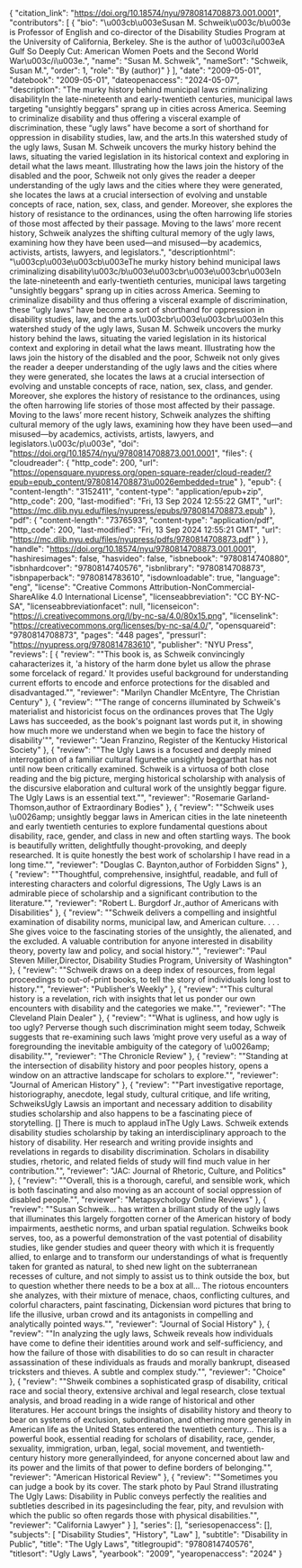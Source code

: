 {
   "citation_link": "https://doi.org/10.18574/nyu/9780814708873.001.0001",
   "contributors": [
     {
       "bio": "\u003cb\u003eSusan M. Schweik\u003c/b\u003e is Professor of English and co-director of the Disability Studies Program at the University of California, Berkeley. She is the author of \u003ci\u003eA Gulf So Deeply Cut: American Women Poets and the Second World War\u003c/i\u003e.",
       "name": "Susan M. Schweik",
       "nameSort": "Schweik, Susan M.",
       "order": 1,
       "role": "By (author)"
     }
   ],
   "date": "2009-05-01",
   "datebook": "2009-05-01",
   "dateopenaccess": "2024-05-07",
   "description": "The murky history behind municipal laws criminalizing disabilityIn the late-nineteenth and early-twentieth centuries, municipal laws targeting \"unsightly beggars\" sprang up in cities across America. Seeming to criminalize disability and thus offering a visceral example of discrimination, these “ugly laws” have become a sort of shorthand for oppression in disability studies, law, and the arts.In this watershed study of the ugly laws, Susan M. Schweik uncovers the murky history behind the laws, situating the varied legislation in its historical context and exploring in detail what the laws meant. Illustrating how the laws join the history of the disabled and the poor, Schweik not only gives the reader a deeper understanding of the ugly laws and the cities where they were generated, she locates the laws at a crucial intersection of evolving and unstable concepts of race, nation, sex, class, and gender. Moreover, she explores the history of resistance to the ordinances, using the often harrowing life stories of those most affected by their passage. Moving to the laws’ more recent history, Schweik analyzes the shifting cultural memory of the ugly laws, examining how they have been used—and misused—by academics, activists, artists, lawyers, and legislators.",
   "descriptionhtml": "\u003cp\u003e\u003cb\u003eThe murky history behind municipal laws criminalizing disability\u003c/b\u003e\u003cbr\u003e\u003cbr\u003eIn the late-nineteenth and early-twentieth centuries, municipal laws targeting \"unsightly beggars\" sprang up in cities across America. Seeming to criminalize disability and thus offering a visceral example of discrimination, these “ugly laws” have become a sort of shorthand for oppression in disability studies, law, and the arts.\u003cbr\u003e\u003cbr\u003eIn this watershed study of the ugly laws, Susan M. Schweik uncovers the murky history behind the laws, situating the varied legislation in its historical context and exploring in detail what the laws meant. Illustrating how the laws join the history of the disabled and the poor, Schweik not only gives the reader a deeper understanding of the ugly laws and the cities where they were generated, she locates the laws at a crucial intersection of evolving and unstable concepts of race, nation, sex, class, and gender. Moreover, she explores the history of resistance to the ordinances, using the often harrowing life stories of those most affected by their passage. Moving to the laws’ more recent history, Schweik analyzes the shifting cultural memory of the ugly laws, examining how they have been used—and misused—by academics, activists, artists, lawyers, and legislators.\u003c/p\u003e",
   "doi": "https://doi.org/10.18574/nyu/9780814708873.001.0001",
   "files": {
     "cloudreader": {
       "http_code": 200,
       "url": "https://opensquare.nyupress.org/open-square-reader/cloud-reader/?epub=epub_content/9780814708873\u0026embedded=true"
     },
     "epub": {
       "content-length": "3152411",
       "content-type": "application/epub+zip",
       "http_code": 200,
       "last-modified": "Fri, 13 Sep 2024 12:55:22 GMT",
       "url": "https://mc.dlib.nyu.edu/files/nyupress/epubs/9780814708873.epub"
     },
     "pdf": {
       "content-length": "7376593",
       "content-type": "application/pdf",
       "http_code": 200,
       "last-modified": "Fri, 13 Sep 2024 12:55:21 GMT",
       "url": "https://mc.dlib.nyu.edu/files/nyupress/pdfs/9780814708873.pdf"
     }
   },
   "handle": "https://doi.org/10.18574/nyu/9780814708873.001.0001",
   "hashiresimages": false,
   "hasvideo": false,
   "isbnebook": "9780814740880",
   "isbnhardcover": "9780814740576",
   "isbnlibrary": "9780814708873",
   "isbnpaperback": "9780814783610",
   "isdownloadable": true,
   "language": "eng",
   "license": "Creative Commons Attribution-NonCommercial-ShareAlike 4.0 International License",
   "licenseabbreviation": "CC BY-NC-SA",
   "licenseabbreviationfacet": null,
   "licenseicon": "https://i.creativecommons.org/l/by-nc-sa/4.0/80x15.png",
   "licenselink": "https://creativecommons.org/licenses/by-nc-sa/4.0/",
   "opensquareid": "9780814708873",
   "pages": "448 pages",
   "pressurl": "https://nyupress.org/9780814783610",
   "publisher": "NYU Press",
   "reviews": [
     {
       "review": "\"This book is, as Schweik convincingly caharacterizes it, 'a history of the harm done bylet us allow the phrase some forcelack of regard.' It provides useful background for understanding current efforts to encode and enforce protections for the disabled and disadvantaged.\"",
       "reviewer": "Marilyn Chandler McEntyre, The Christian Century"
     },
     {
       "review": "\"The range of concerns illuminated by Schweik's materialist and historicist focus on the ordinances proves that The Ugly Laws has succeeded, as the book's poignant last words put it, in showing how much more we understand when we begin to face the history of disability'\"",
       "reviewer": "Jean Franzino, Register of the Kentucky Historical Society"
     },
     {
       "review": "\"The Ugly Laws is a focused and deeply mined interrogation of a familiar cultural figurethe unsightly beggarthat has not until now been critically examined. Schweik is a virtuosa of both close reading and the big picture, merging historical scholarship with analysis of the discursive elaboration and cultural work of the unsightly beggar figure. The Ugly Laws is an essential text.\"",
       "reviewer": "Rosemarie Garland-Thomson,author of Extraordinary Bodies"
     },
     {
       "review": "\"Schweik uses \u0026amp; unsightly beggar laws in American cities in the late nineteenth and early twentieth centuries to explore fundamental questions about disability, race, gender, and class in new and often startling ways. The book is beautifully written, delightfully thought-provoking, and deeply researched. It is quite honestly the best work of scholarship I have read in a long time.\"",
       "reviewer": "Douglas C. Baynton,author of Forbidden Signs"
     },
     {
       "review": "\"Thoughtful, comprehensive, insightful, readable, and full of interesting characters and colorful digressions, The Ugly Laws is an admirable piece of scholarship and a significant contribution to the literature.\"",
       "reviewer": "Robert L. Burgdorf Jr.,author of Americans with Disabilities"
     },
     {
       "review": "\"Schweik delivers a compelling and insightful examination of disability norms, municipal law, and American culture. . . . She gives voice to the fascinating stories of the unsightly, the alienated, and the excluded. A valuable contribution for anyone interested in disability theory, poverty law and policy, and social history.\"",
       "reviewer": "Paul Steven Miller,Director, Disability Studies Program, University of Washington"
     },
     {
       "review": "\"Schweik draws on a deep index of resources, from legal proceedings to out-of-print books, to tell the story of individuals long lost to history.\"",
       "reviewer": "Publisher’s Weekly"
     },
     {
       "review": "\"This cultural history is a revelation, rich with insights that let us ponder our own encounters with disability and the categories we make.\"",
       "reviewer": "The Cleveland Plain Dealer"
     },
     {
       "review": "\"What is ugliness, and how ugly is too ugly? Perverse though such discrimination might seem today, Schweik suggests that re-examining such laws ‘might prove very useful as a way of foregrounding the inevitable ambiguity of the category of \u0026amp; disability.\"",
       "reviewer": "The Chronicle Review"
     },
     {
       "review": "\"Standing at the intersection  of disability history and poor peoples history,  opens a window on an attractive landscape for scholars to explore.\"",
       "reviewer": "Journal of American History"
     },
     {
       "review": "\"Part investigative reportage, historiography, anecdote, legal study, cultural critique, and life writing, SchweiksUgly Lawsis an important and necessary addition to disability studies scholarship and also happens to be a fascinating piece of storytelling. [] There is much to applaud inThe Ugly Laws. Schweik extends disability studies scholarship by taking an interdisciplinary approach to the history of disability. Her research and writing provide insights and revelations in regards to disability discrimination. Scholars in disability studies, rhetoric, and related fields of study will find much value in her contribution.\"",
       "reviewer": "JAC: Journal of Rhetoric, Culture, and Politics"
     },
     {
       "review": "\"Overall, this is a thorough, careful, and sensible work, which is both fascinating and also moving as an account of social oppression of disabled people.\"",
       "reviewer": "Metapsychology Online Reviews"
     },
     {
       "review": "\"Susan Schweik... has written a brilliant study of the ugly laws that illuminates this largely forgotten corner of the American history of body impairments, aesthetic norms, and urban spatial regulation. Schweiks book serves, too, as a powerful demonstration of the vast potential of disability studies, like gender studies and queer theory with which it is frequently allied, to enlarge and to transform our understandings of what is frequently taken for granted as natural, to shed new light on the subterranean recesses of culture, and not simply to assist us to think outside the box, but to question whether there needs to be a box at all... The riotous encounters she analyzes, with their mixture of menace, chaos, conflicting cultures, and colorful characters, paint fascinating, Dickensian word pictures that bring to life the illusive, urban crowd and its antagonists in compelling and analytically pointed ways.\"",
       "reviewer": "Journal of Social History"
     },
     {
       "review": "\"In analyzing the ugly laws, Schweik reveals how individuals have come to define their identities around work and self-sufficiency, and how the failure of those with disabilities to do so can result in character assassination of these individuals as frauds and morally bankrupt, diseased tricksters and thieves. A subtle and complex study.\"",
       "reviewer": "Choice"
     },
     {
       "review": "\"Shweik combines a sophisticated grasp of disability, critical race and social theory, extensive archival and legal research, close textual analysis, and broad reading in a wide range of historical and other literatures. Her account brings the insights of disability history and theory to bear on systems of exclusion, subordination, and othering more generally in American life as the United States entered the twentieth century... This is a powerful book, essential reading for scholars of disability, race, gender, sexuality, immigration, urban, legal, social movement, and twentieth-century history more generallyindeed, for anyone concerned about law and its power and the limits of that power to define borders of belonging.\"",
       "reviewer": "American Historical Review"
     },
     {
       "review": "\"Sometimes you can judge a book by its cover. The stark photo by Paul Strand illustrating The Ugly Laws: Disability in Public conveys perfectly the realities and subtleties described in its pagesincluding the fear, pity, and revulsion with which the public so often regards those with physical disabilities.\"",
       "reviewer": "California Lawyer"
     }
   ],
   "series": [],
   "seriesopenaccess": [],
   "subjects": [
     "Disability Studies",
     "History",
     "Law"
   ],
   "subtitle": "Disability in Public",
   "title": "The Ugly Laws",
   "titlegroupid": "9780814740576",
   "titlesort": "Ugly Laws",
   "yearbook": "2009",
   "yearopenaccess": "2024"
 }

